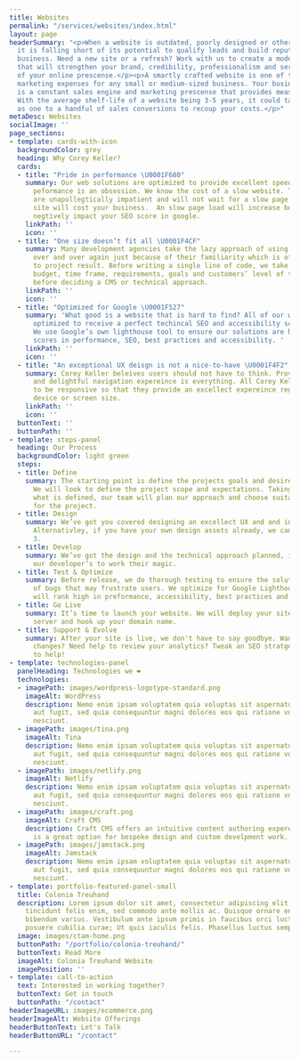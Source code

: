 ```yaml
---
title: Websites
permalink: "/services/websites/index.html"
layout: page
headerSummary: "<p>When a website is outdated, poorly designed or otherwise frustrating,
  it is falling short of its potential to qualify leads and build reputation for your
  business. Need a new site or a refresh? Work with us to create a modern website
  that will strengthen your brand, credibility, professionalism and serve as a hub
  of your online prescense.</p><p>A smartly crafted website is one of the most important
  marketing expenses for any small or medium-sized business. Your business’ website
  is a constant sales engine and marketing prescense that provides measurable ROI.
  With the average shelf-life of a website being 3-5 years, it could take as little
  as one to a handful of sales conversions to recoup your costs.</p>"
metaDesc: Websites
socialImage: ''
page_sections:
- template: cards-with-icon
  backgroundColor: grey
  heading: Why Corey Keller?
  cards:
  - title: "Pride in performance \U0001F680"
    summary: Our web solutions are optimized to provide excellent speed. For our devs,
      peformance is an obsession. We know the cost of a slow website. Today's user's
      are unapollegtically impatient and will not wait for a slow page load. A slow
      site will cost your business.  An slow page load will increase bounce rate and
      negtively impact your SEO score in google.
    linkPath: ''
    icon: ''
  - title: "One size doesn’t fit all \U0001F4CF"
    summary: Many development agencies take the lazy approach of using the same technologies
      over and over again just because of their familiarity which is ofen a determint
      to project result. Before writing a single line of code, we take into consideration
      budget, time frame, requirements, goals and customers’ level of technical profiency
      before deciding a CMS or technical approach.
    linkPath: ''
    icon: ''
  - title: "Optimized for Google \U0001F527"
    summary: 'What good is a website that is hard to find? All of our websites are
      optimized to receive a perfect techincal SEO and accessibility score from Google.
      We use Google’s own lighthouse tool to ensure our solutions are high ranking
      scores in performance, SEO, best practices and accessibility. '
    linkPath: ''
    icon: ''
  - title: "An exceptional UX deisgn is not a nice-to-have \U0001F4F2"
    summary: Corey Keller beleives users should not have to think. Provinding an intutive
      and delightful navigation expereince is everything. All Corey Keller solutions are designed
      to be responsive so that they provide an excellect expereince regardless of
      device or screen size.
    linkPath: ''
    icon: ''
  buttonText: ''
  buttonPath: ''
- template: steps-panel
  heading: Our Process
  backgroundColor: light green
  steps:
  - title: Define
    summary: The starting point is define the projects goals and desired outcomes.
      We will look to define the project scope and expectations. Taking into cosideration
      what is defined, our team will plan our approach and choose suitable technologies
      for the project.
  - title: Design
    summary: We’ve got you covered designing an excellect UX and and intuitive UI.
      Alternativley, if you have your own design assets already, we can skip to step
      3.
  - title: Develop
    summary: We’ve got the design and the technical approach planned, it’s time for
      our developer’s to work their magic.
  - title: Test & Optimize
    summary: Before release, we do thorough testing to ensure the solution is free
      of bugs that may frustrate users. We optimize for Google Lighthouse so the website
      will rank high in preformance, accessibility, best practices and SEO.
  - title: Go Live
    summary: It’s time to launch your website. We will deploy your site to the live
      server and hook up your domain name.
  - title: Support & Evolve
    summary: After your site is live, we don't have to say goodbye. Want to make some
      changes? Need help to review your analytics? Tweak an SEO stratgey? We are here
      to help!
- template: technologies-panel
  panelHeading: Technologies we ❤️
  technologies:
  - imagePath: images/wordpress-logotype-standard.png
    imageAlt: WordPress
    description: Nemo enim ipsam voluptatem quia voluptas sit aspernatur aut odit
      aut fugit, sed quia consequuntur magni dolores eos qui ratione voluptatem sequi
      nesciunt.
  - imagePath: images/tina.png
    imageAlt: Tina
    description: Nemo enim ipsam voluptatem quia voluptas sit aspernatur aut odit
      aut fugit, sed quia consequuntur magni dolores eos qui ratione voluptatem sequi
      nesciunt.
  - imagePath: images/netlify.png
    imageAlt: Netlify
    description: Nemo enim ipsam voluptatem quia voluptas sit aspernatur aut odit
      aut fugit, sed quia consequuntur magni dolores eos qui ratione voluptatem sequi
      nesciunt.
  - imagePath: images/craft.png
    imageAlt: Craft CMS
    description: Craft CMS offers an intuitive content authoring expereince. Craft
      is a great option for bespoke design and custom develpment work.
  - imagePath: images/jamstack.png
    imageAlt: Jamstack
    description: Nemo enim ipsam voluptatem quia voluptas sit aspernatur aut odit
      aut fugit, sed quia consequuntur magni dolores eos qui ratione voluptatem sequi
      nesciunt.
- template: portfolio-featured-panel-small
  title: Colonia Treuhand
  description: Lorem ipsum dolor sit amet, consectetur adipiscing elit. Pellentesque
    tincidunt felis enim, sed commodo ante mollis ac. Quisque ornare enim nec urna
    bibendum varius. Vestibulum ante ipsum primis in faucibus orci luctus et ultrices
    posuere cubilia curae; Ut quis iaculis felis. Phasellus luctus semper velit.
  image: images/ctam-home.png
  buttonPath: "/portfolio/colonia-treuhand/"
  buttonText: Read More
  imageAlt: Colonia Treuhand Website
  imagePosition: ''
- template: call-to-action
  text: Interested in working together?
  buttonText: Get in touch
  buttonPath: "/contact"
headerImageURL: images/ecommerce.png
headerImageAlt: Website Offerings
headerButtonText: Let's Talk
headerButtonURL: "/contact"

---
```

